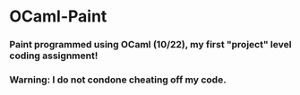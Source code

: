 # OCaml-Paint
### Paint programmed using OCaml (10/22), my first "project" level coding assignment!
### Warning: I do not condone cheating off my code.
